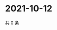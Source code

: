 # 2021-10-12

共 0 条

<!-- BEGIN WEIBO -->
<!-- 最后更新时间 Tue Oct 12 2021 09:52:42 GMT+0800 (China Standard Time) -->

<!-- END WEIBO -->
